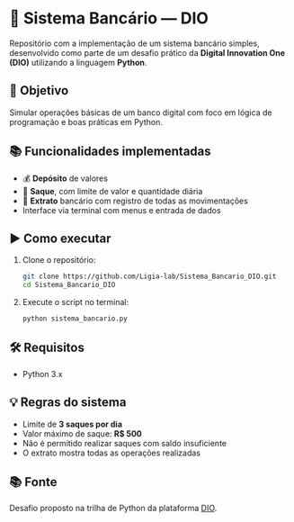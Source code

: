 
# 🏦 Sistema Bancário — DIO

Repositório com a implementação de um sistema bancário simples, desenvolvido como parte de um desafio prático da **Digital Innovation One (DIO)** utilizando a linguagem **Python**.

## 🎯 Objetivo

Simular operações básicas de um banco digital com foco em lógica de programação e boas práticas em Python.

## 📚 Funcionalidades implementadas

* 💰 **Depósito** de valores
* 🧾 **Saque**, com limite de valor e quantidade diária
* 📄 **Extrato** bancário com registro de todas as movimentações
* Interface via terminal com menus e entrada de dados


## ▶️ Como executar

1. Clone o repositório:

   ```bash
   git clone https://github.com/Ligia-lab/Sistema_Bancario_DIO.git
   cd Sistema_Bancario_DIO
   ```

2. Execute o script no terminal:

   ```bash
   python sistema_bancario.py
   ```

## 🛠️ Requisitos

* Python 3.x


## 💡 Regras do sistema

* Limite de **3 saques por dia**
* Valor máximo de saque: **R\$ 500**
* Não é permitido realizar saques com saldo insuficiente
* O extrato mostra todas as operações realizadas


## 📚 Fonte

Desafio proposto na trilha de Python da plataforma [DIO](https://www.dio.me).


